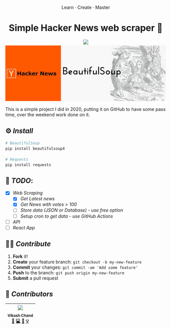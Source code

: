 <div align="center">
    <p>Learn · Create · Master</p>
    <h1>Simple Hacker News web scraper 👀</h1>
    <img src='https://forthebadge.com/images/badges/made-with-python.svg' />
    <!-- <img src='https://forthebadge.com/images/badges/uses-HTML.svg' /> -->
</div>

<div align="center">
    <img src="./assests/Hacker-News-+-BeautifulSoup.jpg"
        alt="BeautifulSoup"
        style="" />
</div>

This is a simple project I did in 2020, putting it on GitHub to have some pass time, over the weekend work done on it.

## ⚙ **_Install_**

```python
# BeautifulSoup
pip install beautifulsoup4

# Requests
pip install requests
```

## 📃 **_TODO_**:

- [x] _Web Scraping_
  - [x] _Get Latest news_
  - [x] _Get News with votes > 100_
  - [ ] _Store data (JSON or Database) - use free option_
  - [ ] _Setup cron to get data - use GitHub Actions_
- [ ] _API_
- [ ] _React App_

## 🐱‍👤 **_Contribute_**

1. **Fork** it!
2. **Create** your feature branch: `git checkout -b my-new-feature`
3. **Commit** your changes: `git commit -am 'Add some feature'`
4. **Push** to the branch: `git push origin my-new-feature`
5. **Submit** a pull request

## 🧠 **_Contributors_**

<!-- ALL-CONTRIBUTORS-LIST:START - Do not remove or modify this section -->
<!-- prettier-ignore -->
| [<img src="https://avatars1.githubusercontent.com/u/51986613?v=4" width="100px;"/><br /><sub><b>Vikash Chand</b></sub>](https://vikash.ch/)<br />[📖](https://github.com/vikichand//commits?author=vikichand "Documentation") [💻](https://github.com/vikichand/simple-web-scraping-beautifulsoup-hackernews/commits?author=vikichand "Code") [🎨](#design-vikichnad "Design") [💡](#example-vikichnad "Examples") |
| :--------------------------------------------------------------------------------------------------------------------------------------------------------------------------------------------------------------------------------------------------------------------------------------------------------------------------------------------------------------------------------------------------: |

<!-- ALL-CONTRIBUTORS-LIST:END -->
